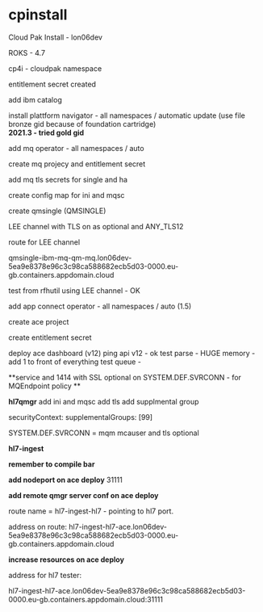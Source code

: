 # cpinstall

Cloud Pak Install - lon06dev

ROKS - 4.7

cp4i - cloudpak namespace

entitlement secret created

add ibm catalog

install plattform navigator - all namespaces / automatic update (use file bronze gid because of foundation cartridge)\
**2021.3 - tried gold gid**

add mq operator - all namespaces / auto

create mq projecy and entitlement secret

add mq tls secrets for single and ha

create config map for ini and mqsc

create qmsingle (QMSINGLE)

LEE channel with TLS on as optional and ANY_TLS12

route for LEE channel

qmsingle-ibm-mq-qm-mq.lon06dev-5ea9e8378e96c3c98ca588682ecb5d03-0000.eu-gb.containers.appdomain.cloud

test from rfhutil using LEE channel - OK


add app connect operator - all namespaces / auto (1.5)

create ace project

create entitlement secret

deploy ace dashboard (v12)
ping api v12 - ok
test parse - HUGE memory - add 1 to front of everything
test queue - 

**service and 1414 with SSL optional on SYSTEM.DEF.SVRCONN - for MQEndpoint policy **


**hl7qmgr**
add ini and mqsc
add tls
add supplmental group 

securityContext:
     supplementalGroups: [99]

SYSTEM.DEF.SVRCONN  = mqm mcauser and tls optional

**hl7-ingest**

**remember to compile bar**

**add nodeport on ace deploy** 31111

**add remote qmgr server conf on ace deploy** 

route name = hl7-ingest-hl7 - pointing to hl7 port.

address on route: hl7-ingest-hl7-ace.lon06dev-5ea9e8378e96c3c98ca588682ecb5d03-0000.eu-gb.containers.appdomain.cloud

**increase resources on ace deploy**

address for hl7 tester:

hl7-ingest-hl7-ace.lon06dev-5ea9e8378e96c3c98ca588682ecb5d03-0000.eu-gb.containers.appdomain.cloud:31111

















